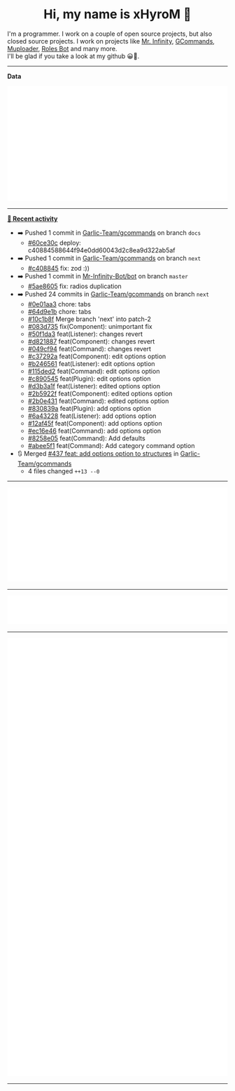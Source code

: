 <p align="center">
    <!-- <img src="https://avatars.githubusercontent.com/u/56601352" width="192" alt="hyro's pfp" /> -->
    <h1 align="center">Hi, my name is xHyroM 👋</h1>
</p>

I'm a programmer. I work on a couple of open source projects, but also closed source projects. I work on projects like [Mr. Infinity](https://discord.com/oauth2/authorize?client_id=720321585625694239&scope=bot%20applications.commands&permissions=8&redirect_uri=https://blobs.gq/imanager&prompt=consent&response_type=code), [GCommands](https://github.com/Garlic-Team/GCommands), [Muploader](https://github.com/xHyroM/Muploder), [Roles Bot](https://github.com/xHyroM/roles-bot) and many more.  
I'll be glad if you take a look at my github 😀👀.

___
**Data**

<img src="https://github.com/xHyroM/xHyroM/blob/master/.cache/base.svg">

___

**[📰 Recent activity](https://github.com/xHyroM)**
* ➡️ Pushed 1 commit in [Garlic-Team/gcommands](https://github.com/Garlic-Team/gcommands) on branch `docs`
  * [#60ce30c](https://github.com/Garlic-Team/gcommands/commit/60ce30c) deploy: c40884588644f94e0dd60043d2c8ea9d322ab5af
* ➡️ Pushed 1 commit in [Garlic-Team/gcommands](https://github.com/Garlic-Team/gcommands) on branch `next`
  * [#c408845](https://github.com/Garlic-Team/gcommands/commit/c408845) fix: zod :))
* ➡️ Pushed 1 commit in [Mr-Infinity-Bot/bot](https://github.com/Mr-Infinity-Bot/bot) on branch `master`
  * [#5ae8605](https://github.com/Mr-Infinity-Bot/bot/commit/5ae8605) fix: radios duplication
* ➡️ Pushed 24 commits in [Garlic-Team/gcommands](https://github.com/Garlic-Team/gcommands) on branch `next`
  * [#0e01aa3](https://github.com/Garlic-Team/gcommands/commit/0e01aa3) chore: tabs
  * [#64d9e1b](https://github.com/Garlic-Team/gcommands/commit/64d9e1b) chore: tabs
  * [#10c1b8f](https://github.com/Garlic-Team/gcommands/commit/10c1b8f) Merge branch &#39;next&#39; into patch-2
  * [#083d735](https://github.com/Garlic-Team/gcommands/commit/083d735) fix(Component): unimportant fix
  * [#50f1da3](https://github.com/Garlic-Team/gcommands/commit/50f1da3) feat(Listener): changes revert
  * [#d821887](https://github.com/Garlic-Team/gcommands/commit/d821887) feat(Component): changes revert
  * [#049cf94](https://github.com/Garlic-Team/gcommands/commit/049cf94) feat(Command): changes revert
  * [#c37292a](https://github.com/Garlic-Team/gcommands/commit/c37292a) feat(Component): edit options option
  * [#b246561](https://github.com/Garlic-Team/gcommands/commit/b246561) feat(Listener): edit options option
  * [#115ded2](https://github.com/Garlic-Team/gcommands/commit/115ded2) feat(Command): edit options option
  * [#c890545](https://github.com/Garlic-Team/gcommands/commit/c890545) feat(Plugin): edit options option
  * [#d3b3a1f](https://github.com/Garlic-Team/gcommands/commit/d3b3a1f) feat(Listener): edited options option
  * [#2b5922f](https://github.com/Garlic-Team/gcommands/commit/2b5922f) feat(Component): edited options option
  * [#2b0e431](https://github.com/Garlic-Team/gcommands/commit/2b0e431) feat(Command): edited options option
  * [#830839a](https://github.com/Garlic-Team/gcommands/commit/830839a) feat(Plugin): add options option
  * [#6a43228](https://github.com/Garlic-Team/gcommands/commit/6a43228) feat(Listener): add options option
  * [#12af45f](https://github.com/Garlic-Team/gcommands/commit/12af45f) feat(Component): add options option
  * [#ec16e46](https://github.com/Garlic-Team/gcommands/commit/ec16e46) feat(Command): add options option
  * [#8258e05](https://github.com/Garlic-Team/gcommands/commit/8258e05) feat(Command): Add defaults
  * [#abee5f1](https://github.com/Garlic-Team/gcommands/commit/abee5f1) feat(Command): Add category command option
* 🔃 Merged [#437 feat: add options option to structures](https://github.com/Garlic-Team/gcommands/pull/437) in [Garlic-Team/gcommands](https://github.com/Garlic-Team/gcommands)
  * 4 files changed `++13 --0`


___

<img src="https://github.com/xHyroM/xHyroM/blob/master/.cache/isocalendar.svg">

___

<img src="https://github.com/xHyroM/xHyroM/blob/master/.cache/languages.svg">

___

<img src="https://github.com/xHyroM/xHyroM/blob/master/.cache/achievements.svg">

___
